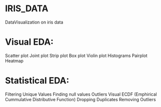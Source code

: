 # IRIS_DATA
DataVisualization on iris data

# Visual EDA:
Scatter plot
Joint plot
Strip plot
Box plot
Violin plot
Histograms
Pairplot
Heatmap

# Statistical EDA:
Filtering 
Unique Values
Finding null values
Outliers
Visual ECDF (Emphirical Cummulative Distributive Function)
Dropping Duplicates
Removing Outliers
